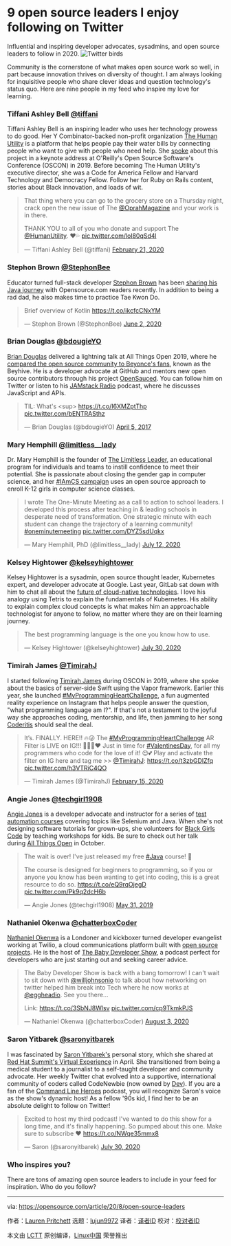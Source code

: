 [#]: collector: (lujun9972)
[#]: translator: ( )
[#]: reviewer: ( )
[#]: publisher: ( )
[#]: url: ( )
[#]: subject: (9 open source leaders I enjoy following on Twitter)
[#]: via: (https://opensource.com/article/20/8/open-source-leaders)
[#]: author: (Lauren Pritchett https://opensource.com/users/lauren-pritchett)

9 open source leaders I enjoy following on Twitter
======
Influential and inspiring developer advocates, sysadmins, and open
source leaders to follow in 2020.
![Twitter birds][1]

Community is the cornerstone of what makes open source work so well, in part because innovation thrives on diversity of thought. I am always looking for inquisitive people who share clever ideas and question technology's status quo. Here are nine people in my feed who inspire my love for learning.

### Tiffani Ashley Bell [@tiffani][2]

Tiffani Ashley Bell is an inspiring leader who uses her technology prowess to do good. Her Y Combinator-backed non-profit organization [The Human Utility][3] is a platform that helps people pay their water bills by connecting people who want to give with people who need help. She [spoke][4] about this project in a keynote address at O'Reilly's Open Source Software's Conference (OSCON) in 2019. Before becoming The Human Utility's executive director, she was a Code for America Fellow and Harvard Technology and Democracy Fellow. Follow her for Ruby on Rails content, stories about Black innovation, and loads of wit.

> That thing where you can go to the grocery store on a Thursday night, crack open the new issue of The [@OprahMagazine][5] and your work is in there.
>
> THANK YOU to all of you who donate and support The [@HumanUtility][6]. ♥️💦 [pic.twitter.com/lol80qSd4l][7]
>
> — Tiffani Ashley Bell (@tiffani) [February 21, 2020][8]

### Stephon Brown [@StephonBee][9]

Educator turned full-stack developer [Stephon Brown][10] has been [sharing his Java journey][11] with Opensource.com readers recently. In addition to being a rad dad, he also makes time to practice Tae Kwon Do.

> Brief overview of Kotlin <https://t.co/ikcfcCNxYM>
>
> — Stephon Brown (@StephonBee) [June 2, 2020][12]

### Brian Douglas [@bdougieYO][13]

[Brian Douglas][14] delivered a lightning talk at All Things Open 2019, where he [compared the open source community to Beyonce's fans][15], known as the Beyhive. He is a developer advocate at GitHub and mentors new open source contributors through his project [OpenSauced][16]. You can follow him on Twitter or listen to his [JAMstack Radio][17] podcast, where he discusses JavaScript and APIs.

> TIL: What's &lt;sup&gt; <https://t.co/I6XMZptThp> [pic.twitter.com/bENTRASthz][18]
>
> — Brian Douglas (@bdougieYO) [April 5, 2017][19]

### Mary Hemphill [@limitless__lady][20]

Dr. Mary Hemphill is the founder of [The Limitless Leader][21], an educational program for individuals and teams to instill confidence to meet their potential. She is passionate about closing the gender gap in computer science, and her [#IAmCS campaign][22] uses an open source approach to enroll K-12 girls in computer science classes.

> I wrote The One-Minute Meeting as a call to action to school leaders. I developed this process after teaching in &amp; leading schools in desperate need of transformation. One strategic minute with each student can change the trajectory of a learning community! [#oneminutemeeting][23] [pic.twitter.com/DYZ5sdUqkx][24]
>
> — Mary Hemphill, PhD (@limitless__lady) [July 12, 2020][25]

### Kelsey Hightower [@kelseyhightower][26]

Kelsey Hightower is a sysadmin, open source thought leader, Kubernetes expert, and developer advocate at Google. Last year, GitLab sat down with him to chat all about the [future of cloud-native technologies][27]. I love his analogy using Tetris to explain the fundamentals of Kubernetes. His ability to explain complex cloud concepts is what makes him an approachable technologist for anyone to follow, no matter where they are on their learning journey.

> The best programming language is the one you know how to use.
>
> — Kelsey Hightower (@kelseyhightower) [July 30, 2020][28]

### Timirah James [@TimirahJ][29]

I started following [Timirah James][30] during OSCON in 2019, where she spoke about the basics of server-side Swift using the Vapor framework. Earlier this year, she launched [#MyProgrammingHeartChallenge][31], a fun augmented reality experience on Instagram that helps people answer the question, "what programming language am I?". If that's not a testament to the joyful way she approaches coding, mentorship, and life, then jamming to her song [Coderitis][32] should seal the deal.

> It’s. FINALLY. HERE!! 🔥😜 The [#MyProgrammingHeartChallenge][33] AR Filter is LIVE on IG!!! 🙌🏾💕❤️ Just in time for [#ValentinesDay][34], for all my programmers who code for the love of it! 😍💕 Play and activate the filter on IG here and tag me &gt;&gt; [@TimirahJ][35]: <https://t.co/t3zbGDIZfq> [pic.twitter.com/h3VTRiC4QO][36]
>
> — Timirah James (@TimirahJ) [February 15, 2020][37]

### Angie Jones [@techgirl1908][38]

[Angie Jones][39] is a developer advocate and instructor for a series of [test automation courses][40] covering topics like Selenium and Java. When she's not designing software tutorials for grown-ups, she volunteers for [Black Girls Code][41] by teaching workshops for kids. Be sure to check out her talk during [All Things Open][42] in October.

> The wait is over! I've just released my free [#Java][43] course! 🎉
>
> The course is designed for beginners to programming, so if you or anyone you know has been wanting to get into coding, this is a great resource to do so. <https://t.co/eQ9rqOjegD> [pic.twitter.com/Pk9q2dcH6b][44]
>
> — Angie Jones (@techgirl1908) [May 31, 2019][45]

### Nathaniel Okenwa [@chatterboxCoder][46]

[Nathaniel Okenwa][46] is a Londoner and kickboxer turned developer evangelist working at Twilio, a cloud communications platform built with [open source projects][47]. He is the host of [The Baby Developer Show][48], a podcast perfect for developers who are just starting out and seeking career advice.

> The Baby Developer Show is back with a bang tomorrow! I can't wait to sit down with [@willjohnsonio][49] to talk about how networking on twitter helped him break into Tech where he now works at [@eggheadio][50]. See you there...
>
> Link: <https://t.co/3SbNJ8Wlsv> [pic.twitter.com/cp9TkmkPJS][51]
>
> — Nathaniel Okenwa (@chatterboxCoder) [August 3, 2020][52]

### Saron Yitbarek [@saronyitbarek][53]

I was fascinated by [Saron Yitbarek's][54] personal story, which she shared at [Red Hat Summit's Virtual Experience][55] in April. She transitioned from being a medical student to a journalist to a self-taught developer and community advocate. Her weekly Twitter chat evolved into a supportive, international community of coders called CodeNewbie (now owned by [Dev][56]). If you are a fan of the [Command Line Heroes][57] podcast, you will recognize Saron's voice as the show's dynamic host! As a fellow '90s kid, I find her to be an absolute delight to follow on Twitter!

> Excited to host my third podcast! I've wanted to do this show for a long time, and it's finally happening. So pumped about this one. Make sure to subscribe ❤️ <https://t.co/NWqe35mmx8>
>
> — Saron (@saronyitbarek) [July 30, 2020][58]

### Who inspires you?

There are tons of amazing open source leaders to include in your feed for inspiration. Who do you follow?

--------------------------------------------------------------------------------

via: https://opensource.com/article/20/8/open-source-leaders

作者：[Lauren Pritchett][a]
选题：[lujun9972][b]
译者：[译者ID](https://github.com/译者ID)
校对：[校对者ID](https://github.com/校对者ID)

本文由 [LCTT](https://github.com/LCTT/TranslateProject) 原创编译，[Linux中国](https://linux.cn/) 荣誉推出

[a]: https://opensource.com/users/lauren-pritchett
[b]: https://github.com/lujun9972
[1]: https://opensource.com/sites/default/files/styles/image-full-size/public/lead-images/BIZ_tweetornotweet_A.png?itok=4FcBm0AP (Twitter birds)
[2]: https://twitter.com/tiffani
[3]: https://www.detroitwaterproject.org/
[4]: https://www.oreilly.com/radar/better-living-through-software/
[5]: https://twitter.com/oprahmagazine?ref_src=twsrc%5Etfw
[6]: https://twitter.com/humanutility?ref_src=twsrc%5Etfw
[7]: https://t.co/lol80qSd4l
[8]: https://twitter.com/tiffani/status/1230698332462338050?ref_src=twsrc%5Etfw
[9]: https://twitter.com/StephonBee
[10]: https://www.stephonbrown.dev/
[11]: https://opensource.com/users/stephb
[12]: https://twitter.com/StephonBee/status/1267919589331079174?ref_src=twsrc%5Etfw
[13]: https://twitter.com/bdougieYO
[14]: https://opensource.com/users/bdougie
[15]: https://opensource.com/article/20/1/beyonce-fans-open-source-community
[16]: https://opensauced.pizza/
[17]: https://www.heavybit.com/library/podcasts/jamstack-radio/
[18]: https://t.co/bENTRASthz
[19]: https://twitter.com/bdougieYO/status/849676951371608066?ref_src=twsrc%5Etfw
[20]: https://twitter.com/limitless__lady
[21]: https://www.bealimitlessleader.com/
[22]: https://opensource.com/article/19/11/iamcs-women-computer-science
[23]: https://twitter.com/hashtag/oneminutemeeting?src=hash&ref_src=twsrc%5Etfw
[24]: https://t.co/DYZ5sdUqkx
[25]: https://twitter.com/limitless__lady/status/1282358645976715264?ref_src=twsrc%5Etfw
[26]: https://twitter.com/kelseyhightower
[27]: https://about.gitlab.com/blog/2019/05/13/kubernetes-chat-with-kelsey-hightower/
[28]: https://twitter.com/kelseyhightower/status/1288835319190532099?ref_src=twsrc%5Etfw
[29]: https://twitter.com/TimirahJ
[30]: https://twitter.com/timirahj
[31]: https://www.timirahjames.com/augmented-reality
[32]: https://www.timirahjames.com/coderitis
[33]: https://twitter.com/hashtag/MyProgrammingHeartChallenge?src=hash&ref_src=twsrc%5Etfw
[34]: https://twitter.com/hashtag/ValentinesDay?src=hash&ref_src=twsrc%5Etfw
[35]: https://twitter.com/TimirahJ?ref_src=twsrc%5Etfw
[36]: https://t.co/h3VTRiC4QO
[37]: https://twitter.com/TimirahJ/status/1228470094738538498?ref_src=twsrc%5Etfw
[38]: https://twitter.com/techgirl1908
[39]: https://angiejones.tech/
[40]: https://testautomationu.applitools.com/instructors/angie_jones.html
[41]: https://www.blackgirlscode.com/
[42]: https://2020.allthingsopen.org/speakers/angie-jones/
[43]: https://twitter.com/hashtag/Java?src=hash&ref_src=twsrc%5Etfw
[44]: https://t.co/Pk9q2dcH6b
[45]: https://twitter.com/techgirl1908/status/1134451364833050625?ref_src=twsrc%5Etfw
[46]: https://twitter.com/chatterboxCoder
[47]: https://www.twilio.com/open-source
[48]: https://anchor.fm/chatterboxCoder
[49]: https://twitter.com/willjohnsonio?ref_src=twsrc%5Etfw
[50]: https://twitter.com/eggheadio?ref_src=twsrc%5Etfw
[51]: https://t.co/cp9TkmkPJS
[52]: https://twitter.com/chatterboxCoder/status/1290234072791384064?ref_src=twsrc%5Etfw
[53]: https://twitter.com/saronyitbarek
[54]: https://saron.io/
[55]: https://www.redhat.com/en/summit
[56]: https://dev.to/t/codenewbie
[57]: https://www.redhat.com/en/command-line-heroes
[58]: https://twitter.com/saronyitbarek/status/1288973255353794560?ref_src=twsrc%5Etfw
